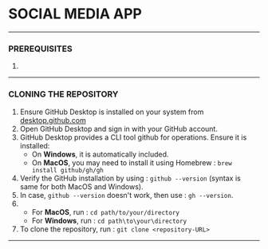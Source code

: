 # SOCIAL MEDIA APP

---

### PREREQUISITES
1. 

---

### CLONING THE REPOSITORY
1. Ensure GitHub Desktop is installed on your system from [desktop.github.com](https://github.com/apps/desktop)
2. Open GitHub Desktop and sign in with your GitHub account.
3. GitHub Desktop provides a CLI tool github for operations. Ensure it is installed:
   - On **Windows**, it is automatically included.
   - On **MacOS**, you may need to install it using Homebrew : `brew install github/gh/gh`
4. Verify the GitHub installation by using : `github --version` (syntax is same for both MacOS and Windows).
5. In case, `github --version` doesn't work, then use : `gh --version`.
6. - For **MacOS**, run : `cd path/to/your/directory`
   - For **Windows**, run : `cd path\to\your\directory`
7. To clone the repository, run : `git clone <repository-URL>`
   
---

###
